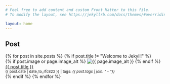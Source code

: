 ```yaml
---
# Feel free to add content and custom Front Matter to this file.
# To modify the layout, see https://jekyllrb.com/docs/themes/#overriding-theme-defaults

layout: home
---
```

<h2 class="col-header dark-orange">Post</h2>
{% for post in site.posts %}
  {% if post.title != "Welcome to Jekyll!" %}
  <div class="post-preview">
    {% if post.image or page.image_alt %}
    <img class="post-preview__left" src="{{ post.image }}" alt="{{ page.image_alt }}">
    {% endif %}
    <div class="post-preview__right">
      <a class="preview-title" href="{{ post.url }}">{{ post.title }}</a>
      <div class="date-tag">
        <span><small>{{ post.date | date_to_rfc822 }} | tags: <em>{{ post.tags | join: "</em> - <em>"}}</em></small></span>
      </div>
    </div>
  </div>
  {% endif %}
{% endfor %}
